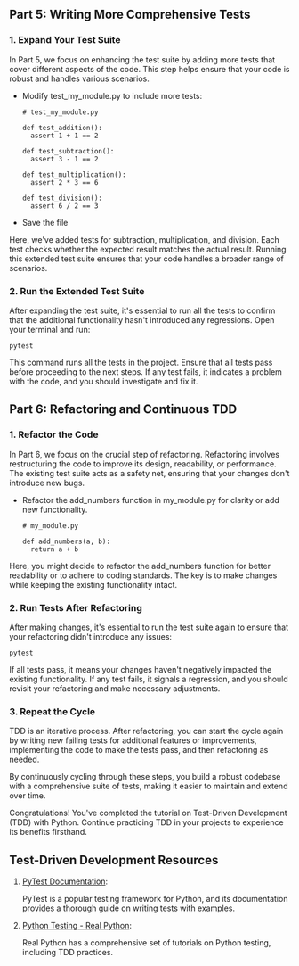 ## Part 5: Writing More Comprehensive Tests
### 1. Expand Your Test Suite
In Part 5, we focus on enhancing the test suite by adding more tests that cover different aspects of the code. This step helps ensure that your code is robust and handles various scenarios.

- Modify test_my_module.py to include more tests:

      # test_my_module.py
    
      def test_addition():
        assert 1 + 1 == 2

      def test_subtraction():
        assert 3 - 1 == 2

      def test_multiplication():
        assert 2 * 3 == 6

      def test_division():
        assert 6 / 2 == 3
- Save the file

Here, we've added tests for subtraction, multiplication, and division. Each test checks whether the expected result matches the actual result. Running this extended test suite ensures that your code handles a broader range of scenarios.

### 2. Run the Extended Test Suite
After expanding the test suite, it's essential to run all the tests to confirm that the additional functionality hasn't introduced any regressions. Open your terminal and run:

    pytest

This command runs all the tests in the project. Ensure that all tests pass before proceeding to the next steps. If any test fails, it indicates a problem with the code, and you should investigate and fix it.

## Part 6: Refactoring and Continuous TDD
### 1. Refactor the Code
In Part 6, we focus on the crucial step of refactoring. Refactoring involves restructuring the code to improve its design, readability, or performance. The existing test suite acts as a safety net, ensuring that your changes don't introduce new bugs.

- Refactor the add_numbers function in my_module.py for clarity or add new functionality.

      # my_module.py

      def add_numbers(a, b):
        return a + b

Here, you might decide to refactor the add_numbers function for better readability or to adhere to coding standards. The key is to make changes while keeping the existing functionality intact.

### 2. Run Tests After Refactoring
After making changes, it's essential to run the test suite again to ensure that your refactoring didn't introduce any issues:

    pytest

If all tests pass, it means your changes haven't negatively impacted the existing functionality. If any test fails, it signals a regression, and you should revisit your refactoring and make necessary adjustments.

### 3. Repeat the Cycle
TDD is an iterative process. After refactoring, you can start the cycle again by writing new failing tests for additional features or improvements, implementing the code to make the tests pass, and then refactoring as needed.

By continuously cycling through these steps, you build a robust codebase with a comprehensive suite of tests, making it easier to maintain and extend over time.

Congratulations! You've completed the tutorial on Test-Driven Development (TDD) with Python. Continue practicing TDD in your projects to experience its benefits firsthand.

## Test-Driven Development Resources 
1. [PyTest Documentation](https://docs.pytest.org/en/latest/):

   PyTest is a popular testing framework for Python, and its documentation provides a thorough guide on writing tests with examples.
2. [Python Testing - Real Python](https://realpython.com/tutorials/testing/):

    Real Python has a comprehensive set of tutorials on Python testing, including TDD practices.
